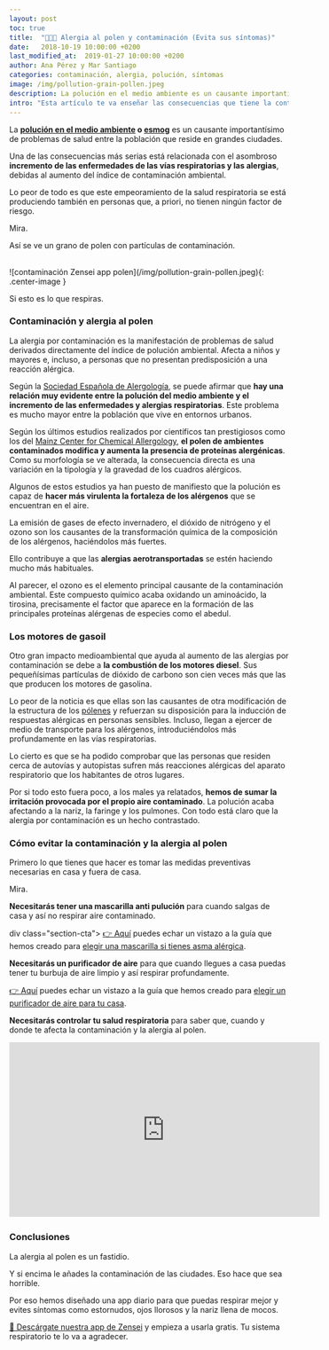 ```yaml
---
layout: post
toc: true
title:  "🚗💨🤧 Alergia al polen y contaminación (Evita sus síntomas)"
date:   2018-10-19 10:00:00 +0200
last_modified_at:  2019-01-27 10:00:00 +0200
author: Ana Pérez y Mar Santiago
categories: contaminación, alergia, polución, síntomas
image: /img/pollution-grain-pollen.jpeg
description: La polución en el medio ambiente es un causante importantísimo de problemas de salud entre la población que reside en grandes ciudades. Una de las consecuencias más serias está relacionada con el asombroso...
intro: "Esta artículo te va enseñar las consecuencias que tiene la contaminación sobre la alergia al polen. <br><br>Así podrás evitar sus síntomas y respirar mejor.<br><br>Empezamos."
---
```


La **[polución en el medio ambiente](http://www.who.int/topics/air_pollution/es/) o [esmog](https://es.wikipedia.org/wiki/Esmog)** es un causante importantísimo de problemas de salud entre la población que reside en grandes ciudades. 

Una de las consecuencias más serias está relacionada con el asombroso **incremento de las enfermedades de las vías respiratorias y las alergias**, debidas al aumento del índice de contaminación ambiental.

Lo peor de todo es que este empeoramiento de la salud respiratoria se está produciendo también en personas que, a priori, no tienen ningún factor de riesgo.

Mira.

Así se ve un grano de polen con partículas de contaminación.

<br>
![contaminación Zensei app polen](/img/pollution-grain-pollen.jpeg){: .center-image }
<br>

Si esto es lo que respiras.

### **Contaminación y alergia al polen**

La alergia por contaminación es la manifestación de problemas de salud derivados directamente del índice de polución ambiental. Afecta a niños y mayores e, incluso, a personas que no presentan predisposición a una reacción alérgica.

Según la [Sociedad Española de Alergología](http://www.seaic.org/pacientes/preguntas-frecuentes/ambiente-y-alergia), se puede afirmar que **hay una relación muy evidente entre la polución del medio ambiente y el incremento de las enfermedades y alergias respiratorias**. Este problema es mucho mayor entre la población que vive en entornos urbanos.

Según los últimos estudios realizados por científicos tan prestigiosos como los del [Mainz Center for Chemical Allergology](https://www.mpic.de/en/news/press-information/news/what-impact-do-environmental-factors-have-on-allergies.html), **el polen de ambientes contaminados modifica y aumenta la presencia de proteínas alergénicas**. Como su morfología se ve alterada, la consecuencia directa es una variación en la tipología y la gravedad de los cuadros alérgicos.

Algunos de estos estudios ya han puesto de manifiesto que la polución es capaz de **hacer más virulenta la fortaleza de los alérgenos** que se encuentran en el aire. 

La emisión de gases de efecto invernadero, el dióxido de nitrógeno y el ozono son los causantes de la transformación química de la composición de los alérgenos, haciéndolos más fuertes. 

Ello contribuye a que las **alergias aerotransportadas** se estén haciendo mucho más habituales.

Al parecer, el ozono es el elemento principal causante de la contaminación ambiental. Este compuesto químico acaba oxidando un aminoácido, la tirosina, precisamente el factor que aparece en la formación de las principales proteínas alérgenas de especies como el abedul. 

### **Los motores de gasoil**

Otro gran impacto medioambiental que ayuda al aumento de las alergias por contaminación se debe a **la combustión de los motores diesel**. Sus pequeñísimas partículas de dióxido de carbono son cien veces más que las que producen los motores de gasolina.

Lo peor de la noticia es que ellas son las causantes de otra modificación de la estructura de los [pólenes](https://zenseiapp.com/blog/2018/04/25/cuales-sintomas-alergia-polen/) y refuerzan su disposición para la inducción de respuestas alérgicas en personas sensibles. Incluso, llegan a ejercer de medio de transporte para los alérgenos, introduciéndolos más profundamente en las vías respiratorias.  

Lo cierto es que se ha podido comprobar que las personas que residen cerca de autovías y autopistas sufren más reacciones alérgicas del aparato respiratorio que los habitantes de otros lugares.

Por si todo esto fuera poco, a los males ya relatados, **hemos de sumar la irritación provocada por el propio aire contaminado**. La polución acaba afectando a la nariz, la faringe y los pulmones. Con todo está claro que la alergia por contaminación es un hecho contrastado.

### **Cómo evitar la contaminación y la alergia al polen**

Primero lo que tienes que hacer es tomar las medidas preventivas necesarias en casa y fuera de casa.

Mira.

**Necesitarás tener una mascarilla anti pulución** para cuando salgas de casa y así no respirar aire contaminado.

div class="section-cta">
<a href="/blog/2018/10/02/mejor-mascarilla-asma-alergia-precio/">👉 Aquí</a> puedes echar un vistazo a la guía que hemos creado para <a href="/blog/2018/10/02/mejor-mascarilla-asma-alergia-precio/"><bold>elegir una mascarilla si tienes asma alérgica</bold></a>.
</div>

**Necesitarás un purificador de aire** para que cuando llegues a casa puedas tener tu burbuja de aire limpio y así respirar profundamente.

<div class="section-cta">
<a href="/blog/2018/09/28/mejores-purificadores-aire-asma-comprar/">👉 Aquí</a> puedes echar un vistazo a la guía que hemos creado para <a href="/blog/2018/09/28/mejores-purificadores-aire-asma-comprar/"><bold>elegir un purificador de aire para tu casa</bold></a>.
</div>

**Necesitarás controlar tu salud respiratoria** para saber que, cuando y donde te afecta la contaminación y la alergia al polen.

<iframe width="560" height="315" src="https://www.youtube.com/embed/NQilk-irm2U" frameborder="0" allow="accelerometer; autoplay; encrypted-media; gyroscope; picture-in-picture" allowfullscreen></iframe>

### **Conclusiones**

La alergia al polen es un fastidio.

Y si encima le añades la contaminación de las ciudades. Eso hace que sea horrible.

Por eso hemos diseñado una app diario para que puedas respirar mejor y evites síntomas como estornudos, ojos llorosos y la nariz llena de mocos.

[📱 Descárgate nuestra app de Zensei](https://zenseiapp.com) y empieza a usarla gratis. Tu sistema respiratorio te lo va a agradecer. 

